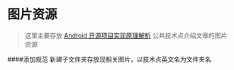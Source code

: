 图片资源
====================================
> 这里主要存放 [Android 开源项目实现原理解析](https://github.com/android-cn/android-open-project-analysis) 公共技术点介绍文章的图片资源

####添加规范
新建子文件夹存放现相关图片，以技术点英文名为文件夹名


